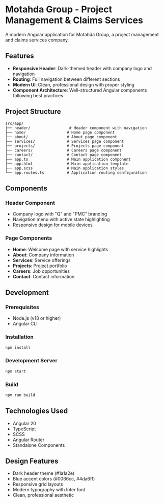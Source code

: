 # Motahda Group - Project Management & Claims Services

A modern Angular application for Motahda Group, a project management and claims services company.

## Features

- **Responsive Header**: Dark-themed header with company logo and navigation
- **Routing**: Full navigation between different sections
- **Modern UI**: Clean, professional design with proper styling
- **Component Architecture**: Well-structured Angular components following best practices

## Project Structure

```
src/app/
├── header/                 # Header component with navigation
├── home/                  # Home page component
├── about/                 # About page component
├── services/              # Services page component
├── projects/              # Projects page component
├── careers/               # Careers page component
├── contact/               # Contact page component
├── app.ts                 # Main application component
├── app.html               # Main application template
├── app.scss               # Main application styles
└── app.routes.ts          # Application routing configuration
```

## Components

### Header Component

- Company logo with "Q" and "PMC" branding
- Navigation menu with active state highlighting
- Responsive design for mobile devices

### Page Components

- **Home**: Welcome page with service highlights
- **About**: Company information
- **Services**: Service offerings
- **Projects**: Project portfolio
- **Careers**: Job opportunities
- **Contact**: Contact information

## Development

### Prerequisites

- Node.js (v18 or higher)
- Angular CLI

### Installation

```bash
npm install
```

### Development Server

```bash
npm start
```

### Build

```bash
npm run build
```

## Technologies Used

- Angular 20
- TypeScript
- SCSS
- Angular Router
- Standalone Components

## Design Features

- Dark header theme (#1a1a2e)
- Blue accent colors (#0066cc, #4da6ff)
- Responsive grid layouts
- Modern typography with Inter font
- Clean, professional aesthetic
